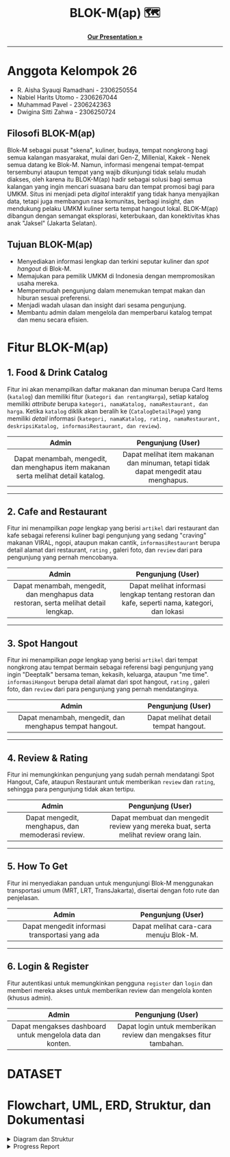 <br />
<div align="center">
<h1 align="center">BLOK-M(ap) 🗺️</h1>
  
<p align="center">
  <a href="[https://www.canva.com/design/DAGn5VL7gs0/_iHK_Lsss0c7vNlYG_ViJw/edit](https://www.canva.com/design/DAGn5VL7gs0/WCeMzw40VdA8Er6HnYQEHw/view?utm_content=DAGn5VL7gs0&utm_campaign=designshare&utm_medium=link2&utm_source=uniquelinks&utlId=h58f4067425)"><strong>Our Presentation »</strong></a>
  </p>
</div>

---
 
# Anggota Kelompok 26
- R. Aisha Syauqi Ramadhani - 2306250554
- Nabiel Harits Utomo - 2306267044
- Muhammad Pavel - 2306242363
- Dwigina Sitti Zahwa - 2306250724

## Filosofi BLOK-M(ap)
Blok-M sebagai pusat "skena", kuliner, budaya, tempat nongkrong bagi semua kalangan masyarakat, mulai dari Gen-Z, Millenial, Kakek - Nenek semua datang ke Blok-M. Namun, informasi mengenai tempat-tempat tersembunyi ataupun tempat yang wajib dikunjungi tidak selalu mudah diakses, oleh karena itu BLOK-M(ap) hadir sebagai solusi bagi semua kalangan yang ingin mencari suasana baru dan tempat promosi bagi para UMKM. Situs ini menjadi peta *digital* interaktif yang tidak hanya menyajikan data, tetapi juga membangun rasa komunitas, berbagi insight, dan mendukung pelaku UMKM kuliner serta tempat hangout lokal. BLOK-M(ap) dibangun dengan semangat eksplorasi, keterbukaan, dan konektivitas khas anak "Jaksel" (Jakarta Selatan). 

## Tujuan BLOK-M(ap)
- Menyediakan informasi lengkap dan terkini seputar kuliner dan *spot hangout* di Blok-M.
- Memajukan para pemilik UMKM di Indonesia dengan mempromosikan usaha mereka.
- Mempermudah pengunjung dalam menemukan tempat makan dan hiburan sesuai preferensi.
- Menjadi wadah ulasan dan insight dari sesama pengunjung.
- Membantu admin dalam mengelola dan memperbarui katalog tempat dan menu secara efisien.

# Fitur BLOK-M(ap)

## 1. **Food & Drink Catalog**

Fitur ini akan menampilkan daftar makanan dan minuman berupa Card Items (`katalog`) dan memiliki fitur (`kategori dan rentangHarga`), setiap katalog memiliki *attribute* berupa `kategori, namaKatalog, namaRestaurant, dan harga`. Ketika `katalog` diklik akan beralih ke (`CatalogDetailPage`) yang memiliki *detail* informasi (`kategori, namaKatalog, rating, namaRestaurant, deskripsiKatalog, informasiRestaurant, dan review`).

|                                     **Admin**                                      |                             **Pengunjung (User)**                              |
|:----------------------------------------------------------------------------------:|:-----------------------------------------------------------------------------------:|
| Dapat menambah, mengedit, dan menghapus item makanan serta melihat detail katalog. | Dapat melihat item makanan dan minuman, tetapi tidak dapat mengedit atau menghapus. |

---

## 2. **Cafe and Restaurant**

Fitur ini menampilkan *page* lengkap yang berisi `artikel` dari restaurant dan kafe sebagai referensi kuliner bagi pengunjung yang sedang "craving" makanan VIRAL, ngopi, ataupun makan cantik, `informasiRestaurant` berupa detail alamat dari restaurant, `rating` , galeri foto, dan `review` dari para pengunjung yang pernah mencobanya.

|                                      **Admin**                                       |                                  **Pengunjung (User)**                                   |
|:------------------------------------------------------------------------------------:|:---------------------------------------------------------------------------------------------:|
| Dapat menambah, mengedit, dan menghapus data restoran, serta melihat detail lengkap. | Dapat melihat informasi lengkap tentang restoran dan kafe, seperti nama, kategori, dan lokasi |

---

## 3. **Spot Hangout**

Fitur ini menampilkan *page* lengkap yang berisi `artikel` dari tempat nongkrong atau tempat bermain sebagai referensi bagi pengunjung yang ingin "Deeptalk" bersama teman, kekasih, keluarga, ataupun "me time". `informasiHangout` berupa detail alamat dari spot hangout, `rating` , galeri foto, dan `review` dari para pengunjung yang pernah mendatanginya.

|                        **Admin**                        |      **Pengunjung (User)**      |
|:-------------------------------------------------------:|:------------------------------------:|
| Dapat menambah, mengedit, dan menghapus tempat hangout. | Dapat melihat detail tempat hangout. |

---

## 4. **Review & Rating**

Fitur ini memungkinkan pengunjung yang sudah pernah mendatangi Spot Hangout, Cafe, ataupun Restaurant untuk memberikan `review` dan `rating`, sehingga para pengunjung tidak akan tertipu.

|                     **Admin**                     |                              **Pengunjung (User)**                              |
|:-------------------------------------------------:|:------------------------------------------------------------------------------------:|
| Dapat mengedit, menghapus, dan memoderasi review. | Dapat membuat dan mengedit review yang mereka buat, serta melihat review orang lain. |

---

## 5. **How To Get**

Fitur ini menyediakan panduan untuk mengunjungi Blok-M menggunakan transportasi umum (MRT, LRT, TransJakarta), disertai dengan foto rute dan penjelasan.

|                   **Admin**                    |       **Pengunjung (User)**       |
|:----------------------------------------------:|:--------------------------------------:|
| Dapat mengedit informasi transportasi yang ada | Dapat melihat cara-cara menuju Blok-M. |

---

## 6. **Login & Register**

Fitur autentikasi untuk memungkinkan pengguna `register` dan `login` dan memberi mereka akses untuk memberikan review dan mengelola konten (khusus admin).

|                         **Admin**                          |                    **Pengunjung (User)**                     |
|:----------------------------------------------------------:|:-----------------------------------------------------------------:|
| Dapat mengakses dashboard untuk mengelola data dan konten. | Dapat login untuk memberikan review dan mengakses fitur tambahan. |
# DATASET


<!-- UML & ERD & Struktur -->
# Flowchart, UML, ERD, Struktur, dan Dokumentasi
<details>
  <summary>Diagram dan Struktur</summary>
  <ul>
   <li>
     <h2> <strong>Flowchart</strong><br> <h2>
      <img src="https://hackmd.io/_uploads/SJvwCaKZeg.png" alt="Flowchart">
   </li>
   <li>
     <h2> <strong>UML Diagram</strong><br> <h2>
      <img src="https://hackmd.io/_uploads/rye3lGuZgl.png" alt="UML Diagram">
   </li>
    <li>
     <h2> <strong>ER Diagram</strong><br> <h2>
      <img src="https://hackmd.io/_uploads/Bk5zgiYWgx.png" alt="ER Diagram">
    </li>
    <li>
     <h2> <strong>Struktur Proyek</strong> <h2>
      <pre><code>
BLOK-Map/
├── client/                  
│   ├── public/                
│   ├── src/
│   │   ├── assets/            
│   │   │   ├── images/ 
│   │   ├── components/       
│   │   │   ├── common/ 
│   │   ├── context/       
│   │   ├── hooks/         
│   │   ├── pages/            
│   │   │   ├── auth/
│   │   │   ├── catalog/
│   │   │   ├── restaurant/
│   │   │   ├── spot/
│   │   ├── services/           
│   │   ├── App.jsx            
│   │   ├── main.jsx           
│   ├── .env                 
│   ├── index.html             
│   ├── package.json           
│   └── vite.config.js         
│
├── server/                   
│   ├── config/                
│   ├── controllers/           
│   ├── models/                
│   ├── routes/                
│   ├── middleware/           
│   ├── utils/                
│   ├── .env                   
│   ├── package.json           
│   └── index.js             
│
└── README.md
      </code></pre>
    </li>
  </ul>
</details>

<details>
  <summary>Progress Report</summary>
  <ul>
    <li>
      <h2><strong>Progress Checking Aslab</strong></h2>
      <img src="https://hackmd.io/_uploads/H140eAKWll.png" alt="Progchek Aslab">
    </li>
    <li>
      <h2><strong>Dokumentasi</strong></h2>
      <img src="https://hackmd.io/_uploads/rywXZCYblx.jpg" alt="Kerja Kelompok">
    </li>
  </ul>
</details>

